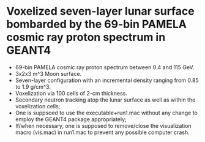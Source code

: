 # Voxelized seven-layer lunar surface bombarded by the 69-bin PAMELA cosmic ray proton spectrum in GEANT4
* 69-bin PAMELA cosmic ray proton spectrum between 0.4 and 115 GeV.
* 3x2x3 m^3 Moon surface.
* Seven-layer configuration with an incremental density ranging from 0.85 to 1.9 g/cm^3.
* Voxelization via 100 cells of 2-cm thickness.
* Secondary neutron tracking atop the lunar surface as well as within the voxelization cells;
* One is suppsoed to use the executable+run1.mac without any change to employ the GEANT4 package appropriately;
* If/when necessary, one is supposed to remove/close the visualization macro (vis.mac) in run1.mac to prevent any possible computer crash.
